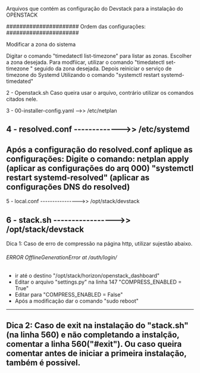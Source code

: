 Arquivos que contém as configuração do Devstack para a instalação do 
                        OPENSTACK 
                        
###################### Ordem das configurações: ######################

Modificar a zona do sistema

Digitar o comando "timedatectl list-timezone" para listar as zonas.
Escolher a zona desejada.
Para modfiicar, utilizar o comando "timedatectl set-timezone " seguido da zona desejada. 
Depois reiniciar o serviço de timezone do Systemd 
Utilizando o comando "systemctl restart systemd-timedated"

2 - Openstack.sh
Caso queira usar o arquivo, contrário utilizar os comandos citados nele.

3 - 00-installer-config.yaml -->> /etc/netplan
 
4 - resolved.conf ------------->> /etc/systemd
---------------------------------------------------------------------------------------------------------------------------
Após a configuração do resolved.conf aplique as configurações:
Digite o comando: netplan apply (aplicar as configurações do arq 000)
"systemctl restart systemd-resolved" (aplicar as configurações DNS do resolved)
---------------------------------------------------------------------------------------------------------------------------
5 - local.conf ---------------->> /opt/stack/devstack
 
6 - stack.sh  ----------------->> /opt/stack/devstack
---------------------------------------------------------------------------------------------------------------------------
Dica 1:
Caso de erro de compressão na página http, utilizar sujestão abaixo.

###### ERROR OfflineGenerationError at /auth/login/ ######

- ir até o destino "/opt/stack/horizon/openstack_dashboard"
- Editar o arquivo "settings.py" na linha 147 "COMPRESS_ENABLED = True"
- Editar para "COMPRESS_ENABLED = False"
- Após a modificação dar o comando "sudo reboot"
---------------------------------------------------------------------------------------------------------------------------
Dica 2:
Caso de exit na instalação do "stack.sh"(na linha 560) e não completando a instalção, comentar a linha 560("#exit"). Ou caso queira comentar antes de iniciar a primeira instalação, também é possivel.
---------------------------------------------------------------------------------------------------------------------------
